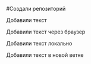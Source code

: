 #Создали репозиторий

Добавили текст 

Добавили текст через браузер

Добавили текст локально

Добавили текст в новой ветке
